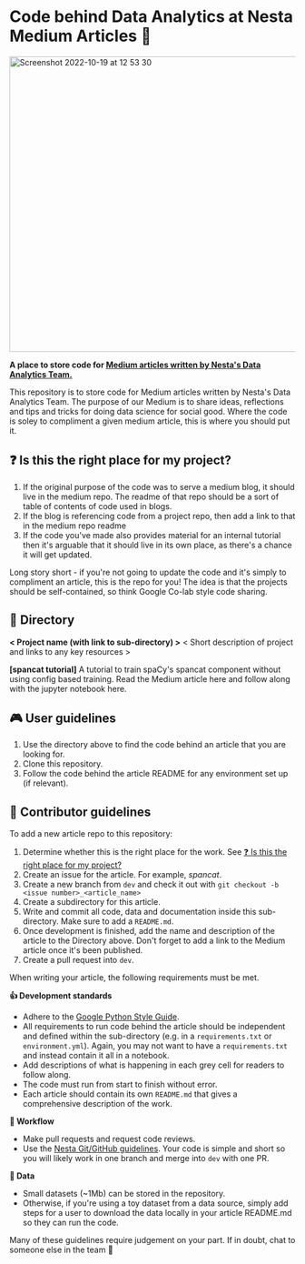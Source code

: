 # Code behind **Data Analytics at Nesta** Medium Articles :wave:

<img width="520" alt="Screenshot 2022-10-19 at 12 53 30" src="https://user-images.githubusercontent.com/46863334/196672092-d7b07034-4078-473d-9fb3-4992c97b71b4.png">

**A place to store code for [Medium articles written by Nesta's Data Analytics Team.](https://medium.com/data-analytics-at-nesta)**

This repository is to store code for Medium articles written by Nesta's Data Analytics Team. The purpose of our Medium is to share ideas, reflections and tips and tricks for doing data science for social good. Where the code is soley to compliment a given medium article, this is where you should put it. 

## ❓ Is this the right place for my project? 

1. If the original purpose of the code was to serve a medium blog, it should live in the medium repo. The readme of that repo should be a sort of table of contents of code used in blogs.
2. If the blog is referencing code from a project repo, then add a link to that in the medium repo readme
3. If the code you've made also provides material for an internal tutorial then it's arguable that it should live in its own place, as there's a chance it will get updated.

Long story short - if you're not going to update the code and it's simply to compliment an article, this is the repo for you! The idea is that the projects should be self-contained, so think Google Co-lab style code sharing.  

## 📖 Directory

**< Project name (with link to sub-directory) >**
< Short description of project and links to any key resources >

**[spancat tutorial]**
A tutorial to train spaCy's spancat component without using config based training. Read the Medium article here and follow along with the jupyter notebook here. 

## 🎮 User guidelines

1. Use the directory above to find the code behind an article that you are looking for.
2. Clone this repository.
3. Follow the code behind the article README for any environment set up (if relevant). 

## 📝  Contributor guidelines

To add a new article repo to this repository:

1. Determine whether this is the right place for the work. See [❓ Is this the right place for my project?](https://github.com/nestauk/dap_medium_articles/tree/spancat#-is-this-the-right-place-for-my-project) 
2. Create an issue for the article. For example, _spancat_.
3. Create a new branch from `dev` and check it out with `git checkout -b <issue number>_<article_name>`
4. Create a subdirectory for this article.
5. Write and commit all code, data and documentation inside this sub-directory. Make sure to add a `README.md`.
6. Once development is finished, add the name and description of the article to the Directory above. Don't forget to add a link to the Medium article once it's been published.
7. Create a pull request into `dev`.

When writing your article, the following requirements must be met.

**👍 Development standards**
- Adhere to the [Google Python Style Guide](https://google.github.io/styleguide/pyguide.html).
- All requirements to run code behind the article should be independent and defined within the sub-directory (e.g. in a `requirements.txt` or `environment.yml`). Again, you may not want to have a `requirements.txt` and instead contain it all in a notebook.
- Add descriptions of what is happening in each grey cell for readers to follow along.  
- The code must run from start to finish without error.
- Each article should contain its own `README.md` that gives a comprehensive description of the work.

**🔀 Workflow**
- Make pull requests and request code reviews.
- Use the [Nesta Git/GitHub guidelines](https://github.com/nestauk/github_support/blob/dev/guidelines/README.md). Your code is simple and short so you will likely work in one branch and merge into `dev` with one PR. 

**💾 Data**
- Small datasets (~1Mb) can be stored in the repository. 
- Otherwise, if you're using a toy dataset from a data source, simply add steps for a user to download the data locally in your article README.md so they can run the code.

Many of these guidelines require judgement on your part. If in doubt, chat to someone else in the team 🙂
